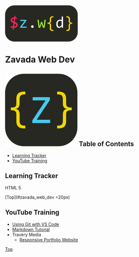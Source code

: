 <!--Setup small logo image-->
[logo]:https://github.com/mzavada/portfolio/blob/master/dist/img/z_sqlogo.png


![Zavada Web Dev](https://github.com/mzavada/portfolio/blob/master/dist/img/zwd_logo.png)
# Zavada Web Dev

## ![Zavada Web Dev][logo] Table of Contents
- [Learning Tracker](#learning_tracker)
- [YouTube Training](#youtube_training)


## Learning Tracker
HTML 5


[Top](#zavada_web_dev =20px)

## YouTube Training
- [Using Git with VS Code](https://www.youtube.com/watch?v=9cMWR-EGFuY)
- [Markdown Tutorial](https://www.youtube.com/watch?v=pTCROLZLhDM)
- Travery Media
    - [Responsive Portfolio Website](https://www.youtube.com/watch?v=gYzHS-n2gqU)

[Top](#zavada_web_dev)